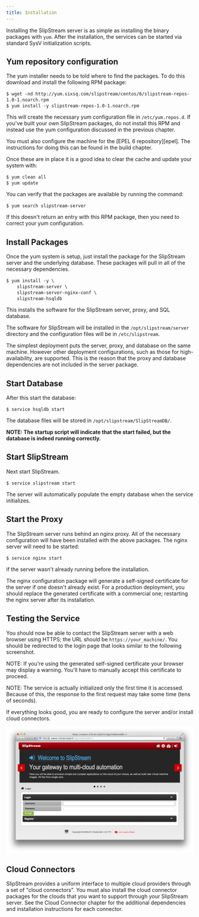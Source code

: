 ```yaml
---
title: Installation
---
```


Installing the SlipStream server is as simple as installing the binary
packages with `yum`.  After the installation, the services can be
started via standard SysV initialization scripts.

## Yum repository configuration

The yum installer needs to be told where to find the packages.  To do
this download and install the following RPM package:

    $ wget -nd http://yum.sixsq.com/slipstream/centos/6/slipstream-repos-1.0-1.noarch.rpm
    $ yum install -y slipstream-repos-1.0-1.noarch.rpm

This will create the necessary yum configuration file in
`/etc/yum.repos.d`.  If you've built your own SlipStream packages, do
not install this RPM and instead use the yum configuration discussed
in the previous chapter.

You must also configure the machine for the [EPEL 6 repository][epel].
The instructions for doing this can be found in the build chapter.

Once these are in place it is a good idea to clear the cache and
update your system with:

    $ yum clean all
    $ yum update

You can verify that the packages are available by running the command: 

    $ yum search slipstream-server

If this doesn't return an entry with this RPM package, then you need
to correct your yum configuration.

## Install Packages

Once the yum system is setup, just install the package for the
SlipStream server and the underlying database.  These packages will
pull in all of the necessary dependencies.

    $ yum install -y \
        slipstream-server \
        slipstream-server-nginx-conf \
        slipstream-hsqldb 

This installs the software for the SlipStream server, proxy, and SQL
database.

The software for SlipStream will be installed in the
`/opt/slipstream/server` directory and the configuration files will be
in `/etc/slipstream`.

The simplest deployment puts the server, proxy, and database on the
same machine.  However other deployment configurations, such as those
for high-availability, are supported.  This is the reason that the
proxy and database dependencies are not included in the server
package.

## Start Database

After this start the database:

    $ service hsqldb start

The database files will be stored in `/opt/slipstream/SlipStreamDB/`.

**NOTE: The startup script will indicate that the start failed, but
the database is indeed running correctly.**

## Start SlipStream

Next start SlipStream.

    $ service slipstream start

The server will automatically populate the empty database when the
service initializes. 

## Start the Proxy

The SlipStream server runs behind an nginx proxy.  All of the
necessary configuration will have been installed with the above
packages.  The nginx server will need to be started:

    $ service nginx start

if the server wasn't already running before the installation.

The nginx configuration package will generate a self-signed
certificate for the server if one doesn't already exist.  For a
production deployment, you should replace the generated certificate
with a commercial one; restarting the nginx server after its
installation.

## Testing the Service

You should now be able to contact the SlipStream server with a web
browser using HTTPS; the URL should be `https://your_machine/`. 
You should be redirected to the login page that looks similar to
the following screenshot.

NOTE: If you're using the generated self-signed certificate your
browser may display a warning.  You'll have to manually accept this
certificate to proceed.

NOTE: The service is actually initialized only the first time it is
accessed.  Because of this, the response to the first request may take
some time (tens of seconds).

If everything looks good, you are ready to configure the server and/or
install cloud connectors.

![SlipStream Login Page](images/screenshot-login.png)

## Cloud Connectors

SlipStream provides a uniform interface to multiple cloud providers
through a set of "cloud connectors".  You must also install the cloud
connector packages for the clouds that you want to support through
your SlipStream server.  See the Cloud Connector chapter for the
additional dependencies and installation instructions for each
connector.
